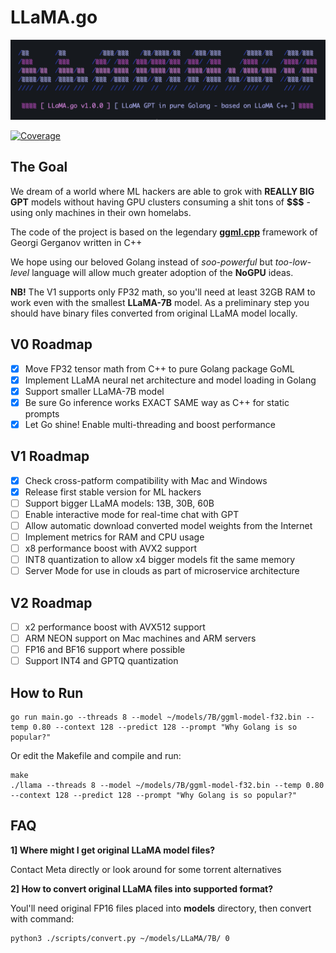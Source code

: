 # LLaMA.go

![](./assets/images/terminal.png?raw=true)

[![Coverage](https://img.shields.io/badge/Coverage-0-red)](https://github.com/gotzmann/llama.go/actions/workflows/coverage.yml)

## The Goal

We dream of a world where ML hackers are able to grok with **REALLY BIG GPT** models without having GPU clusters consuming a shit tons of **$$$** - using only machines in their own homelabs.

The code of the project is based on the legendary **[ggml.cpp](https://github.com/ggerganov/llama.cpp)** framework of Georgi Gerganov written in C++

We hope using our beloved Golang instead of *soo-powerful* but *too-low-level* language will allow much greater adoption of the **NoGPU** ideas.

**NB!** The V1 supports only FP32 math, so you'll need at least 32GB RAM to work even with the smallest **LLaMA-7B** model. As a preliminary step you should have binary files converted from original LLaMA model locally.

## V0 Roadmap

- [x] Move FP32 tensor math from C++ to pure Golang package GoML
- [x] Implement LLaMA neural net architecture and model loading in Golang
- [x] Support smaller LLaMA-7B model
- [x] Be sure Go inference works EXACT SAME way as C++ for static prompts
- [x] Let Go shine! Enable multi-threading and boost performance

## V1 Roadmap

- [x] Check cross-patform compatibility with Mac and Windows
- [x] Release first stable version for ML hackers
- [ ] Support bigger LLaMA models: 13B, 30B, 60B
- [ ] Enable interactive mode for real-time chat with GPT
- [ ] Allow automatic download converted model weights from the Internet
- [ ] Implement metrics for RAM and CPU usage
- [ ] x8 performance boost with AVX2 support
- [ ] INT8 quantization to allow x4 bigger models fit the same memory
- [ ] Server Mode for use in clouds as part of microservice architecture

## V2 Roadmap

- [ ] x2 performance boost with AVX512 support
- [ ] ARM NEON support on Mac machines and ARM servers
- [ ] FP16 and BF16 support where possible
- [ ] Support INT4 and GPTQ quantization 

## How to Run

```shell
go run main.go --threads 8 --model ~/models/7B/ggml-model-f32.bin --temp 0.80 --context 128 --predict 128 --prompt "Why Golang is so popular?"
```

Or edit the Makefile and compile and run:

```shell
make
./llama --threads 8 --model ~/models/7B/ggml-model-f32.bin --temp 0.80 --context 128 --predict 128 --prompt "Why Golang is so popular?"
```

## FAQ

**1] Where might I get original LLaMA model files?**

Contact Meta directly or look around for some torrent alternatives

**2] How to convert original LLaMA files into supported format?** 

Youl'll need original FP16 files placed into **models** directory, then convert with command:

```shell
python3 ./scripts/convert.py ~/models/LLaMA/7B/ 0
```
